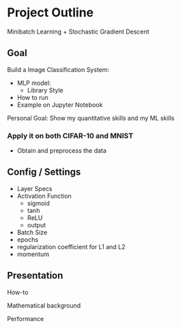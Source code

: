 # Project Outline

Minibatch Learning + Stochastic Gradient Descent

## Goal

Build a Image Classification System:

- MLP model:
  - Library Style
- How to run
- Example on Jupyter Notebook

Personal Goal: Show my quantitative skills and my ML skills

### Apply it on both CIFAR-10 and MNIST

- Obtain and preprocess the data

## Config / Settings

- Layer Specs
- Activation Function
  - sigmoid
  - tanh
  - ReLU
  - output
- Batch Size
- epochs
- regularization coefficient for L1 and L2
- momentum

## Presentation

How-to

Mathematical background

Performance